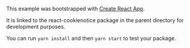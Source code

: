 This example was bootstrapped with [Create React App](https://github.com/facebook/create-react-app).

It is linked to the react-cookienotice package in the parent directory for development purposes.

You can run `yarn install` and then `yarn start` to test your package.
